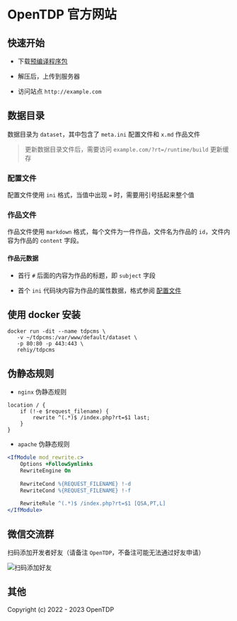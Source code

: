 # OpenTDP 官方网站

## 快速开始

- 下载[预编译程序包](https://github.com/opentdp/tdp-official/releases)

- 解压后，上传到服务器

- 访问站点 `http://example.com`

## 数据目录

数据目录为 `dataset`，其中包含了 `meta.ini` 配置文件和 `x.md` 作品文件

> 更新数据目录文件后，需要访问 `example.com/?rt=/runtime/build` 更新缓存

### 配置文件

配置文件使用 `ini` 格式，当值中出现 `=` 时，需要用引号括起来整个值

### 作品文件

作品文件使用 `markdown` 格式，每个文件为一件作品，文件名为作品的 `id`，文件内容为作品的 `content` 字段。

#### 作品元数据

- 首行 `#` 后面的内容为作品的标题，即 `subject` 字段

- 首个 `ini` 代码块内容为作品的属性数据，格式参阅 [配置文件](#配置文件)

## 使用 docker 安装

```shell
docker run -dit --name tdpcms \
   -v ~/tdpcms:/var/www/default/dataset \
   -p 80:80 -p 443:443 \
   rehiy/tdpcms
```

## 伪静态规则

- `nginx` 伪静态规则

```nginx
location / {
    if (!-e $request_filename) {
        rewrite ^(.*)$ /index.php?rt=$1 last;
    }
}
```

- `apache` 伪静态规则

```apache
<IfModule mod_rewrite.c>
    Options +FollowSymlinks
    RewriteEngine On
  
    RewriteCond %{REQUEST_FILENAME} !-d
    RewriteCond %{REQUEST_FILENAME} !-f
  
    RewriteRule ^(.*)$ /index.php?rt=$1 [QSA,PT,L]
</IfModule>
```

## 微信交流群

扫码添加开发者好友（请备注 `OpenTDP`，不备注可能无法通过好友申请）

![扫码添加好友](https://docs.opentdp.org/static/weixin-qr.jpg)

## 其他

Copyright (c) 2022 - 2023 OpenTDP
